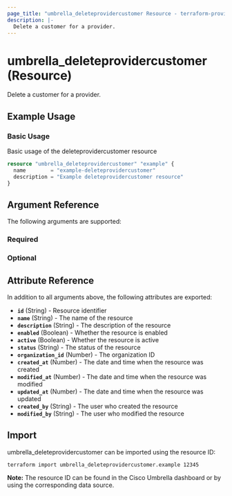 ```yaml
---
page_title: "umbrella_deleteprovidercustomer Resource - terraform-provider-umbrella"
description: |-
  Delete a customer for a provider.
---
```


# umbrella_deleteprovidercustomer (Resource)

Delete a customer for a provider.

## Example Usage


### Basic Usage

Basic usage of the deleteprovidercustomer resource

```terraform
resource "umbrella_deleteprovidercustomer" "example" {
  name        = "example-deleteprovidercustomer"
  description = "Example deleteprovidercustomer resource"
}
```



## Argument Reference

The following arguments are supported:

### Required



### Optional



## Attribute Reference

In addition to all arguments above, the following attributes are exported:

- **`id`** (String) - Resource identifier
- **`name`** (String) - The name of the resource
- **`description`** (String) - The description of the resource
- **`enabled`** (Boolean) - Whether the resource is enabled
- **`active`** (Boolean) - Whether the resource is active
- **`status`** (String) - The status of the resource
- **`organization_id`** (Number) - The organization ID
- **`created_at`** (Number) - The date and time when the resource was created
- **`modified_at`** (Number) - The date and time when the resource was modified
- **`updated_at`** (Number) - The date and time when the resource was updated
- **`created_by`** (String) - The user who created the resource
- **`modified_by`** (String) - The user who modified the resource



## Import

umbrella_deleteprovidercustomer can be imported using the resource ID:

```shell
terraform import umbrella_deleteprovidercustomer.example 12345
```

**Note:** The resource ID can be found in the Cisco Umbrella dashboard or by using the corresponding data source.

